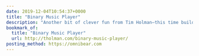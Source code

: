 ```yaml
---
date: 2019-12-04T10:54:37+0000
title: "Binary Music Player"
description: "Another bit of clever fun from Tim Holman—this time building some fun musical melodies by counting in binary, and you can customise the notes too!"
bookmark_of:
  title: "Binary Music Player"
  url: http://tholman.com/binary-music-player/
posting_method: https://omnibear.com
---
```

